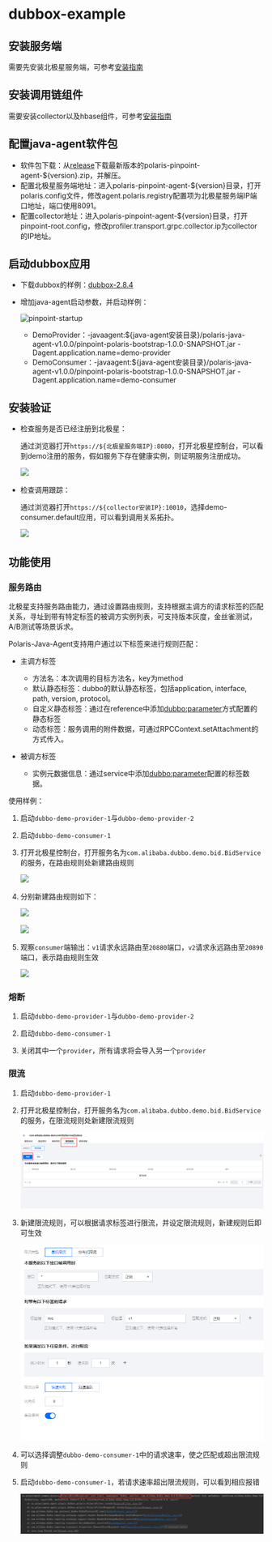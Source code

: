 
# dubbox-example

## 安装服务端

需要先安装北极星服务端，可参考[安装指南](https://polarismesh.cn/zh/doc/快速入门/安装服务端/安装单机版.html)

## 安装调用链组件

需要安装collector以及hbase组件，可参考[安装指南](https://github.com/polarismesh/polaris-java-agent/issues/20)

## 配置java-agent软件包

- 软件包下载：从[release](https://github.com/polarismesh/polaris-java-agent/releases/tag/v1.0.0)下载最新版本的polaris-pinpoint-agent-${version}.zip，并解压。
- 配置北极星服务端地址：进入polaris-pinpoint-agent-${version}目录，打开polaris.config文件，修改agent.polaris.registry配置项为北极星服务端IP端口地址，端口使用8091。
- 配置collector地址：进入polaris-pinpoint-agent-${version}目录，打开pinpoint-root.config，修改profiler.transport.grpc.collector.ip为collector的IP地址。

## 启动dubbox应用

- 下载dubbox的样例：[dubbox-2.8.4](https://github.com/dangdangdotcom/dubbox/tree/dubbox-2.8.4)

- 增加java-agent启动参数，并启动样例：
  
  ![pinpoint-startup](./pic/pinpoint-startup.png)
  
  - DemoProvider：-javaagent:${java-agent安装目录}/polaris-java-agent-v1.0.0/pinpoint-polaris-bootstrap-1.0.0-SNAPSHOT.jar -Dagent.application.name=demo-provider
  - DemoConsumer：-javaagent:${java-agent安装目录}/polaris-java-agent-v1.0.0/pinpoint-polaris-bootstrap-1.0.0-SNAPSHOT.jar -Dagent.application.name=demo-consumer

## 安装验证

- 检查服务是否已经注册到北极星：

  通过浏览器打开```https://${北极星服务端IP}:8080```，打开北极星控制台，可以看到demo注册的服务，假如服务下存在健康实例，则证明服务注册成功。

  ![](pic/polaris-server-services.png)    

- 检查调用跟踪：

  通过浏览器打开```https://${collector安装IP}:10010```，选择demo-consumer.default应用，可以看到调用关系拓扑。
  
  ![](pic/pinpoint-trace.png)    
  
## 功能使用

### 服务路由

北极星支持服务路由能力，通过设置路由规则，支持根据主调方的请求标签的匹配关系，寻址到带有特定标签的被调方实例列表，可支持版本灰度，金丝雀测试，A/B测试等场景诉求。

Polaris-Java-Agent支持用户通过以下标签来进行规则匹配：

- 主调方标签
  - 方法名：本次调用的目标方法名，key为method
  - 默认静态标签：dubbo的默认静态标签，包括application, interface, path, version, protocol。
  - 自定义静态标签：通过在reference中添加<dubbo:parameter>方式配置的静态标签
  - 动态标签：服务调用的附件数据，可通过RPCContext.setAttachment的方式传入。

- 被调方标签
  - 实例元数据信息：通过service中添加<dubbo:parameter>配置的标签数据。

使用样例：

1. 启动`dubbo-demo-provider-1`与`dubbo-demo-provider-2`

2. 启动`dubbo-demo-consumer-1`

3. 打开北极星控制台，打开服务名为`com.alibaba.dubbo.demo.bid.BidService`的服务，在路由规则处新建路由规则

    ![](pic/polaris-server-services-routing.png)  
    
4. 分别新建路由规则如下：

    ![](pic/polaris-routing-1.png)   

    ![](pic/polaris-routing-2.png)  

5. 观察`consumer`端输出：`v1`请求永远路由至`20880`端口，`v2`请求永远路由至`20890`端口，表示路由规则生效

    ![](pic/polaris-routing-result.png)  

### 熔断

1. 启动`dubbo-demo-provider-1`与`dubbo-demo-provider-2`

2. 启动`dubbo-demo-consumer-1`

3. 关闭其中一个`provider`，所有请求将会导入另一个`provider`

### 限流

1. 启动`dubbo-demo-provider-1`



2. 打开北极星控制台，打开服务名为`com.alibaba.dubbo.demo.bid.BidService`的服务，在限流规则处新建限流规则

    ![](pic/polaris-server-services-ratelimit.png)  
    
3. 新建限流规则，可以根据请求标签进行限流，并设定限流规则，新建规则后即可生效

    ![](pic/polaris-ratelimit.png) 
    
4. 可以选择调整`dubbo-demo-consumer-1`中的请求速率，使之匹配或超出限流规则

5. 启动`dubbo-demo-consumer-1`，若请求速率超出限流规则，可以看到相应报错

    ![](pic/polaris-ratelimit-result.png) 